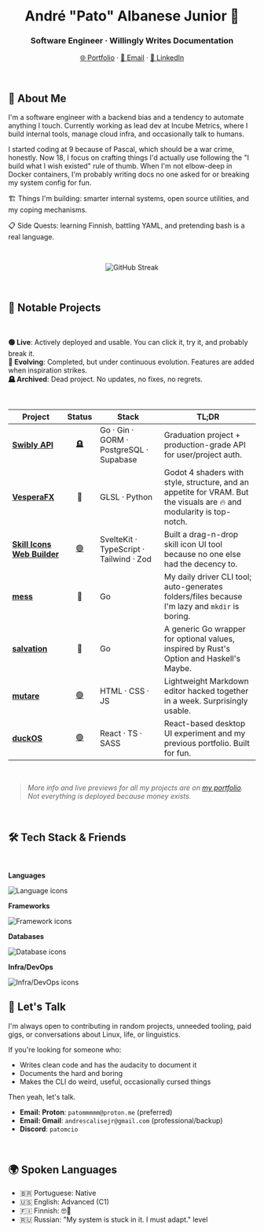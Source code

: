 <h1 align="center">André "Pato" Albanese Junior 🦆</h1>
<h3 align="center">Software Engineer · Willingly Writes Documentation</h3>

<p align="center">
	<a href="https://www.devkcud.com">🌐 Portfolio</a> ·
	<a href="mailto:patommmmm@proton.me">📧 Email</a> · 
	<a href="https://www.linkedin.com/in/andre-albanese-junior">🔗 LinkedIn</a>
</p>

<br>

## 🧠 About Me

I'm a software engineer with a backend bias and a tendency to automate anything I touch. Currently working as lead dev at Incube Metrics, where I build internal tools, manage cloud infra, and occasionally talk to humans.

I started coding at 9 because of Pascal, which should be a war crime, honestly. Now 18, I focus on crafting things I'd actually use following the "I build what I wish existed" rule of thumb. When I'm not elbow-deep in Docker containers, I'm probably writing docs no one asked for or breaking my system config for fun.

🏗️ Things I'm building: smarter internal systems, open source utilities, and my coping mechanisms.

📋 Side Quests: learning Finnish, battling YAML, and pretending bash is a real language.

<br>

<p align="center">
	<img src="https://streak-stats.devkcud.com?user=devkcud&theme=transparent&hide_border=true&short_numbers=true&hide_current_streak=true" alt="GitHub Streak" />
</p>

<br>

## 📌 Notable Projects

<br>

**🟢 Live**: Actively deployed and usable. You can click it, try it, and probably break it.  
**🧬 Evolving**: Completed, but under continuous evolution. Features are added when inspiration strikes.  
**🪦 Archived**: Dead project. No updates, no fixes, no regrets.

<br>

| Project                                                                   | Status                                    | Stack                                   | TL;DR                                                                                                                |
| ------------------------------------------------------------------------- | :---------------------------------------: | --------------------------------------- | -------------------------------------------------------------------------------------------------------------------- |
| [**Swibly API**](https://github.com/swibly/swibly-api)                    | 🪦                               | Go · Gin · GORM · PostgreSQL · Supabase | Graduation project + production-grade API for user/project auth.                                                     |
| [**VesperaFX**](https://github.com/devkcud/VesperaFX)                     | 🧬                               | GLSL · Python                           | Godot 4 shaders with style, structure, and an appetite for VRAM. But the visuals are 🔥 and modularity is top-notch. |
| [**Skill Icons Web Builder**](https://github.com/devkcud/skill-icons-web) | [🟢](https://skillicons.devkcud.com) | SvelteKit · TypeScript · Tailwind · Zod | Built a drag-n-drop skill icon UI tool because no one else had the decency to.                                       |
| [**mess**](https://github.com/devkcud/mess)                               | 🧬                               | Go                                      | My daily driver CLI tool; auto-generates folders/files because I'm lazy and `mkdir` is boring.                       |
| [**salvation**](https://github.com/devkcud/salvation)                     | 🧬                               | Go                                      | A generic Go wrapper for optional values, inspired by Rust's Option and Haskell's Maybe.                             |
| [**mutare**](https://github.com/devkcud/mutare)                           | [🟢](https://mutare.devkcud.com)     | HTML · CSS · JS                         | Lightweight Markdown editor hacked together in a week. Surprisingly usable.                                          |
| [**duckOS**](https://github.com/devkcud/duckos)                           | [🟢](https://duckos.devkcud.com)     | React · TS · SASS                       | React-based desktop UI experiment and my previous portfolio. Built for fun.                                          |

<br>

> _More info and live previews for all my projects are on [my portfolio](https://www.devkcud.com). Not everything is deployed because money exists._

<br>

## 🛠️ Tech Stack & Friends

<br>

**Languages**

<img src="https://skillicons.dev/icons?i=cs,typescript,golang,rust,python&theme=dark&perline=5" alt="Language icons" />

**Frameworks**

<img src="https://skillicons.dev/icons?i=svelte,react,nextjs,dotnet&theme=dark&perline=4" alt="Framework icons" />

**Databases**

<img src="https://skillicons.dev/icons?i=mongodb,postgresql&theme=dark&perline=2" alt="Database icons" />

**Infra/DevOps**

<img src="https://skillicons.dev/icons?i=firebase,linux,docker,aws&theme=dark&perline=4" alt="Infra/DevOps icons" />

<br>

## 🤝 Let's Talk

I'm always open to contributing in random projects, unneeded tooling, paid gigs, or conversations about Linux, life, or linguistics.

If you're looking for someone who:

- Writes clean code and has the audacity to document it
- Documents the hard and boring
- Makes the CLI do weird, useful, occasionally cursed things

Then yeah, let's talk.

- **Email: Proton**: `patommmmm@proton.me` (preferred)
- **Email: Gmail**: `andrescalisejr@gmail.com` (professional/backup)
- **Discord**: `patomcio`

<br>

## 🌍 Spoken Languages

- 🇧🇷 Portuguese: Native
- 🇺🇸 English: Advanced (C1)
- 🇫🇮 Finnish: 🤓🤫
- 🇷🇺 Russian: "My system is stuck in it. I must adapt." level
